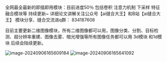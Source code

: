 全网最全最新的即插即用模块：目前进度50％
包括卷积 注意力机制 下采样 特征融合模块等
持续更新~
详细论文讲解关注公众号【ai缝合大王】和B站【ai缝合大王】
模块分享、缝合交流进q群：
834187608

目前主要更新二维图像模块，所有二维图像都可以用，图像分类、分割、目标检测、超分辨率重建、图像去雾、暗光增强等所有图像任务都可以用   3d模块 和1d模块 后续会陆续更新。


![image-20240906165609184](https://github.com/user-attachments/assets/e3a2039e-1d9e-4443-80e3-24fcf66a0481)
![image-20240906165641092](https://github.com/user-attachments/assets/5bb85773-92d8-4f49-9430-b941f9a6798f)
